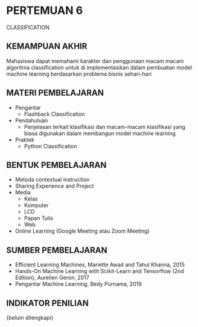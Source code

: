 # **PERTEMUAN 6**
CLASSIFICATION

## **KEMAMPUAN AKHIR**
Mahasiswa dapat memahami karakter dan penggunaan macam macam algoritma classification untuk di implementasikan dalam pembuatan model machine learning berdasarkan problema bisnis sehari-hari

## **MATERI PEMBELAJARAN**
- Pengantar
    - Flashback Classification
- Pendahuluan 
    - Penjelasan terkait klasifikasi dan macam-macam klasifikasi yang biasa digunakan dalam membangun model machine learning
- Praktek
    - Python Classification

## **BENTUK PEMBELAJARAN**
- Metoda contextual instruction
- Sharing Experience and Project
- Media 
    - Kelas
    - Komputer
    - LCD
    - Papan Tulis
    - Web
- Online Learning (Google Meeting atau Zoom Meeting)

## **SUMBER PEMBELAJARAN**
- Efficient Learning Machines, Mariette Awad and Tahul Khanna, 2015
- Hands-On Machine Learning with Scikit-Learn and Tensorflow (2nd Edition), Aurelien Geron, 2017
- Pengantar Machine Learning, Bedy Purnama, 2019

## **INDIKATOR PENILIAN**
{belum dilengkapi}